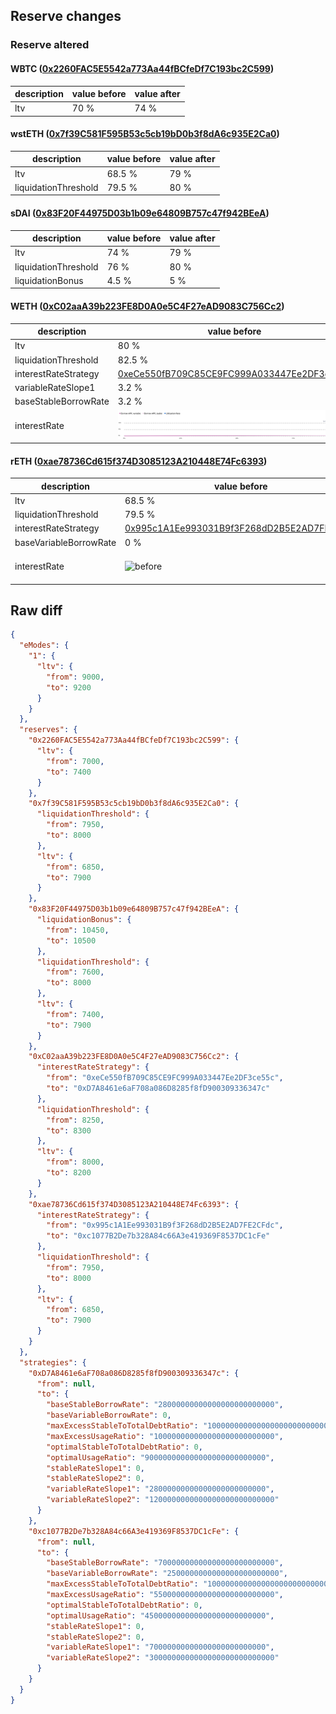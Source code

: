 ## Reserve changes

### Reserve altered

#### WBTC ([0x2260FAC5E5542a773Aa44fBCfeDf7C193bc2C599](https://etherscan.io/address/0x2260FAC5E5542a773Aa44fBCfeDf7C193bc2C599))

| description | value before | value after |
| --- | --- | --- |
| ltv | 70 % | 74 % |


#### wstETH ([0x7f39C581F595B53c5cb19bD0b3f8dA6c935E2Ca0](https://etherscan.io/address/0x7f39C581F595B53c5cb19bD0b3f8dA6c935E2Ca0))

| description | value before | value after |
| --- | --- | --- |
| ltv | 68.5 % | 79 % |
| liquidationThreshold | 79.5 % | 80 % |


#### sDAI ([0x83F20F44975D03b1b09e64809B757c47f942BEeA](https://etherscan.io/address/0x83F20F44975D03b1b09e64809B757c47f942BEeA))

| description | value before | value after |
| --- | --- | --- |
| ltv | 74 % | 79 % |
| liquidationThreshold | 76 % | 80 % |
| liquidationBonus | 4.5 % | 5 % |


#### WETH ([0xC02aaA39b223FE8D0A0e5C4F27eAD9083C756Cc2](https://etherscan.io/address/0xC02aaA39b223FE8D0A0e5C4F27eAD9083C756Cc2))

| description | value before | value after |
| --- | --- | --- |
| ltv | 80 % | 82 % |
| liquidationThreshold | 82.5 % | 83 % |
| interestRateStrategy | [0xeCe550fB709C85CE9FC999A033447Ee2DF3ce55c](https://etherscan.io/address/0xeCe550fB709C85CE9FC999A033447Ee2DF3ce55c) | [0xD7A8461e6aF708a086D8285f8fD900309336347c](https://etherscan.io/address/0xD7A8461e6aF708a086D8285f8fD900309336347c) |
| variableRateSlope1 | 3.2 % | 2.8 % |
| baseStableBorrowRate | 3.2 % | 2.8 % |
| interestRate | ![before](/.assets/61be101b8ceef628882efea5ee82d7aa10ce1fcd.svg) | ![after](/.assets/6e27e9d2a0ec65065fcbdf998cff3160985c4f08.svg) |

#### rETH ([0xae78736Cd615f374D3085123A210448E74Fc6393](https://etherscan.io/address/0xae78736Cd615f374D3085123A210448E74Fc6393))

| description | value before | value after |
| --- | --- | --- |
| ltv | 68.5 % | 79 % |
| liquidationThreshold | 79.5 % | 80 % |
| interestRateStrategy | [0x995c1A1Ee993031B9f3F268dD2B5E2AD7FE2CFdc](https://etherscan.io/address/0x995c1A1Ee993031B9f3F268dD2B5E2AD7FE2CFdc) | [0xc1077B2De7b328A84c66A3e419369F8537DC1cFe](https://etherscan.io/address/0xc1077B2De7b328A84c66A3e419369F8537DC1cFe) |
| baseVariableBorrowRate | 0 % | 0.25 % |
| interestRate | ![before](/.assets/b092ae756c2e4a62477e7558d139088069f992d2.svg) | ![after](/.assets/8c853a82ea39b1d52b07b3da6b8b3386e4819456.svg) |

## Raw diff

```json
{
  "eModes": {
    "1": {
      "ltv": {
        "from": 9000,
        "to": 9200
      }
    }
  },
  "reserves": {
    "0x2260FAC5E5542a773Aa44fBCfeDf7C193bc2C599": {
      "ltv": {
        "from": 7000,
        "to": 7400
      }
    },
    "0x7f39C581F595B53c5cb19bD0b3f8dA6c935E2Ca0": {
      "liquidationThreshold": {
        "from": 7950,
        "to": 8000
      },
      "ltv": {
        "from": 6850,
        "to": 7900
      }
    },
    "0x83F20F44975D03b1b09e64809B757c47f942BEeA": {
      "liquidationBonus": {
        "from": 10450,
        "to": 10500
      },
      "liquidationThreshold": {
        "from": 7600,
        "to": 8000
      },
      "ltv": {
        "from": 7400,
        "to": 7900
      }
    },
    "0xC02aaA39b223FE8D0A0e5C4F27eAD9083C756Cc2": {
      "interestRateStrategy": {
        "from": "0xeCe550fB709C85CE9FC999A033447Ee2DF3ce55c",
        "to": "0xD7A8461e6aF708a086D8285f8fD900309336347c"
      },
      "liquidationThreshold": {
        "from": 8250,
        "to": 8300
      },
      "ltv": {
        "from": 8000,
        "to": 8200
      }
    },
    "0xae78736Cd615f374D3085123A210448E74Fc6393": {
      "interestRateStrategy": {
        "from": "0x995c1A1Ee993031B9f3F268dD2B5E2AD7FE2CFdc",
        "to": "0xc1077B2De7b328A84c66A3e419369F8537DC1cFe"
      },
      "liquidationThreshold": {
        "from": 7950,
        "to": 8000
      },
      "ltv": {
        "from": 6850,
        "to": 7900
      }
    }
  },
  "strategies": {
    "0xD7A8461e6aF708a086D8285f8fD900309336347c": {
      "from": null,
      "to": {
        "baseStableBorrowRate": "28000000000000000000000000",
        "baseVariableBorrowRate": 0,
        "maxExcessStableToTotalDebtRatio": "1000000000000000000000000000",
        "maxExcessUsageRatio": "100000000000000000000000000",
        "optimalStableToTotalDebtRatio": 0,
        "optimalUsageRatio": "900000000000000000000000000",
        "stableRateSlope1": 0,
        "stableRateSlope2": 0,
        "variableRateSlope1": "28000000000000000000000000",
        "variableRateSlope2": "1200000000000000000000000000"
      }
    },
    "0xc1077B2De7b328A84c66A3e419369F8537DC1cFe": {
      "from": null,
      "to": {
        "baseStableBorrowRate": "70000000000000000000000000",
        "baseVariableBorrowRate": "2500000000000000000000000",
        "maxExcessStableToTotalDebtRatio": "1000000000000000000000000000",
        "maxExcessUsageRatio": "550000000000000000000000000",
        "optimalStableToTotalDebtRatio": 0,
        "optimalUsageRatio": "450000000000000000000000000",
        "stableRateSlope1": 0,
        "stableRateSlope2": 0,
        "variableRateSlope1": "70000000000000000000000000",
        "variableRateSlope2": "3000000000000000000000000000"
      }
    }
  }
}
```